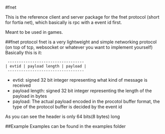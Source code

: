 #fnet

This is the reference client and server package for the fnet protocol (short for fortia net), which basically is rpc with a event id first.

Meant to be used in games.

##fnet protocol
fnet is a very lightweight and simple networking protocol (on top of tcp, websocket or whatever you want to implement yourself)
Basically this is it:

     ----------------------------------
    | evtid | payload length | payload |
     ----------------------------------

 - evtid: signed 32 bit integer representing what kind of message is received
 - payload length: signed 32 bit integer representing the length of the payload in bytes
 - payload: The actual payload encoded in the procotol buffer format, the type of the protocol buffer is decided by the event id

As you can see the header is only 64 bits(8 bytes) long

##Example
Examples can be found in the examples folder